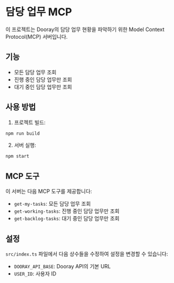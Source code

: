# 담당 업무 MCP

이 프로젝트는 Dooray의 담당 업무 현황을 파악하기 위한 Model Context Protocol(MCP) 서버입니다.

## 기능

- 모든 담당 업무 조회
- 진행 중인 담당 업무만 조회
- 대기 중인 담당 업무만 조회

## 사용 방법

1. 프로젝트 빌드:
```bash
npm run build
```

2. 서버 실행:
```bash
npm start
```

## MCP 도구

이 서버는 다음 MCP 도구를 제공합니다:

- `get-my-tasks`: 모든 담당 업무 조회
- `get-working-tasks`: 진행 중인 담당 업무만 조회
- `get-backlog-tasks`: 대기 중인 담당 업무만 조회

## 설정

`src/index.ts` 파일에서 다음 상수들을 수정하여 설정을 변경할 수 있습니다:

- `DOORAY_API_BASE`: Dooray API의 기본 URL
- `USER_ID`: 사용자 ID